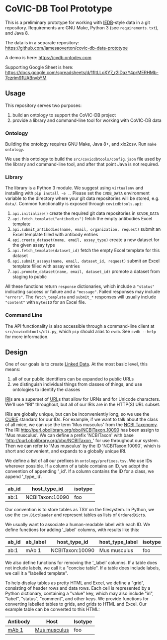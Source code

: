 # CoVIC-DB Tool Prototype

This is a preliminary prototype for working with [IEDB](http://iedb.org)-style data in a git repository. Requirements are GNU Make, Python 3 (see `requirements.txt`), and Java 8.

The data is in a separate repository: https://github.com/jamesaoverton/covic-db-data-prototype

A demo is here: https://cvdb.ontodev.com

Supporting Google Sheet is here: https://docs.google.com/spreadsheets/d/11ItLLoXY7_r2lDazY4prMERHMb-7czrim91UABnvbYM


## Usage

This repository serves two purposes:

1. build an ontology to support the CoVIC-DB project
2. provide a library and command-line tool for working with CoVIC-DB data


### Ontology

Building the ontology requires GNU Make, Java 8+, and xlx2csv. Run `make ontology`.

We use this ontology to build the `src/covicdbtools/config.json` file used by the library and command-line tool, and after that point Java is not required.


### Library

The library is a Python 3 module. We suggest using `virtualenv` and installing with `pip install -e .`. Please set the `CVDB_DATA` environment variable to the directory where your git data repositories will be stored, e.g. `data/`. Common functionality is exposed through `covicdbtools.api`:

1. `api.initialize()` create the required git data repositories in `$CVDB_DATA`
2. `api.fetch_template("antibodies")` fetch the empty antibodies Excel template
3. `api.submit_antibodies(name, email, organization, request)` submit an Excel template filled with antibody entries
4. `api.create_dataset(name, email, assay_type)` create a new dataset for the given assay type
5. `api.fetch_template(dataset_id)` fetch the empty Excel template for this dataset
6. `api.submit_assays(name, email, dataset_id, request)` submit an Excel template filled with assay entries
7. `api.promote_dataset(name, email, dataset_id)` promote a dataset from staging to public

All these functions return `response` dictionaries, which include a `"status"` indicating success or failure and a `"message"`. Failed responses may include `"errors"`. The `fetch_template` and `submit_*` responses will usually include `"content"` with `BytesIO` for an Excel file.


### Command Line

The API functionality is also accessible through a command-line client at `src/covicdbtools/cli.py`, which `pip` should alias to `cvdb`. See `cvdb --help` for more information.


## Design

One of our goals is to create [Linked Data](http://linkeddata.org). At the most basic level, this means:

1. all of our public identifiers can be expanded to public URLs
2. we distinguish individual things from classes of things, and use ontologies to identify the classes

[IRI](https://tools.ietf.org/html/rfc3987)s are a superset of [URL](https://url.spec.whatwg.org)s that allow for URNs and for Unicode characters. We'll use "IRI" throughout, but all of our IRIs are in the HTTP(S) URL subset.

IRIs are globally unique, but can be inconveniently long, so we use the [CURIE](https://www.w3.org/TR/curie/) standard for our IDs. For example, if we want to talk about the class of all mice, we can use the term 'Mus musculus' from the [NCBI Taxonomy](https://www.ncbi.nlm.nih.gov/taxonomy). The IRI <http://purl.obolibrary.org/obo/NCBITaxon_10090> has been assign to 'Mus musculus'. We can define a prefix 'NCBITaxon' with base 'http://purl.obolibrary.org/obo/NCBITaxon_' for use throughout our system. Then we can refer to 'Mus musculus' by the ID 'NCBITaxon:10090', which is short and convenient, and expands to a globally unique IRI.

We define a list of all our prefixes in `ontology/prefixes.tsv`. We use IDs wherever possible. If a column of a table contains an ID, we adopt the convention of appending '_id'. If a column contains the ID for a class, we append '_type_id'.

| ab_id | host_type_id    | isotype |
|-------|-----------------|---------|
| ab:1  | NCBITaxon:10090 | foo     |

Our convention is to store tables as TSV on the filesystem. In Python, we use the `csv.DictReader` and represent tables as lists of `OrderedDict`s.

We usually want to associate a human-readable label with each ID. We define functions for adding '_label' columns, with results like this:

| ab_id | ab_label | host_type_id    | host_type_label    | isotype |
|-------|----------|-----------------|--------------------|---------|
| ab:1  | mAb 1    | NCBITaxon:10090 | Mus musculus       | foo     |

We also define functions for removing the '_label' columns. If a table does not include labels, we call it a "concise table". If a table does include labels, we call it a "labelled template".

To help display tables as pretty HTML and Excel, we define a "grid", consisting of header rows and data rows. Each cell is represented by a Python dictionary, containing a "value" key, which may also include "iri", "label", "status", "comment", and other keys. We provide functions for converting labelled tables to grids, and grids to HTML and Excel. Our example table can be converted to this HTML:

<table class="table">
  <thead>
    <tr>
      <th>Antibody</th>
      <th>Host</th>
      <th>Isotype</th>
    </tr>
  </thead>
  <tbody>
    <tr>
      <td><a href="#ab_1">mAb 1</a></td>
      <td><a href="http://purl.obolibrary.org/obo/NCBITaxon_10090">Mus musculus</a></td>
      <td>foo</td>
    </tr>
  </tbody>
</table>

